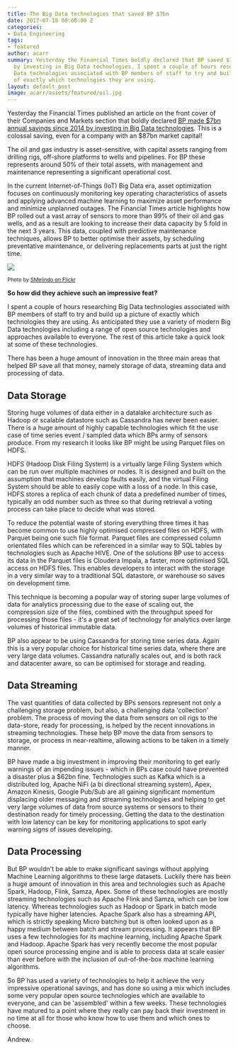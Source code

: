 ```yaml
---
title: The Big Data technologies that saved BP $7bn
date: 2017-07-18 00:00:00 Z
categories:
- Data Engineering
tags:
- featured
author: acarr
summary: Yesterday the Financial Times boldly declared that BP saved $7bn since 2014
  by investing in Big Data technologies. I spent a couple of hours researching Big
  Data technologies associated with BP members of staff to try and build up a picture
  of exactly which technologies they are using.
layout: default_post
image: acarr/assets/featured/oil.jpg
---
```


Yesterday the Financial Times published an article on the front cover of their Companies and Markets section that boldly declared [BP made $7bn annual savings since 2014 by investing in Big Data technologies](https://www.ft.com/content/16261952-6a28-11e7-bfeb-33fe0c5b7eaa). This is a colossal saving, even for a company with an $87bn market capital!

The oil and gas industry is asset-sensitive, with capital assets ranging from drilling rigs, off-shore platforms to wells and pipelines. For BP these represents around 50% of their total assets, with management and maintenance representing a significant operational cost.

In the current Internet-of-Things (IoT) Big Data era, asset optimization focuses on continuously monitoring key operating characteristics of assets and applying advanced machine learning to maximize asset performance and minimize unplanned outages. The Financial Times article highlights how BP rolled out a vast array of sensors to more than 99% of their oil and gas wells, and as a result are looking to increase their data capacity by 5 fold in the next 3 years. This data, coupled with predictive maintenance techniques, allows BP to better optimise their assets, by scheduling preventative maintenance, or delivering replacements parts at just the right time.

<img src="{{ site.baseurl }}/acarr/assets/oil.jpg" />

<small>Photo by [SMelindo on Flickr](https://www.flickr.com/photos/melindo/8206088016/in/photolist-dv9m59-SM4Z5k-98G8NB-cMkkPJ-6q5MDF-2vJWPo-QQbgYz-cj2RnA-5zmEbT-3iEE3D-cXGJ5m-QGAKC3-4zs6A7-oNA4R-9YTrqE-5PuWw1-iffL2-Ui99Ze-7ZfGXv-7ZfBed-7ZfGjN-7ZfFuF-4zdrKN-cj3bc7-6ZQvDd-6HpMDu-fQhgWR-aWruST-8fuK6L-iwkGaE-9sQtyZ-pyhUb-SM4Z6c-iffdZ-9YQvJa-71Pb5L-9YTqkU-9YQnp6-6ZQwF9-8xU1KP-6F4AwJ-ei9gGX-qiDChF-4d7qJq-71Karr-54ErBN-nCMq2e-54AdyT-8mAkSb-6k5mMT)</small>

**So how did they achieve such an impressive feat?**

I spent a couple of hours researching Big Data technologies associated with BP members of staff to try and build up a picture of exactly which technologies they are using. As anticipated they use a variety of modern Big Data technologies including a range of open source technologies and approaches available to everyone. The rest of this article take a quick look at some of these technologies.

There has been a huge amount of innovation in the three main areas that helped BP save all that money, namely storage of data, streaming data and processing of data.

## Data Storage

Storing huge volumes of data either in a datalake architecture such as Hadoop or scalable datastore such as Cassandra has never been easier. There is a huge amount of highly capable technologies which fit the use case of time series event / sampled data which BPs army of sensors produce. From my research it looks like BP might be using Parquet files on HDFS.

HDFS (Hadoop Disk Filing System) is a virtually large Filing System which can be run over multiple machines or nodes. It is designed and built on the assumption that machines develop faults easily, and the virtual Filing System should be able to easily cope with a loss of a node. In this case, HDFS stores a replica of each chunk of data a predefined number of times, typically an odd number such as three so that during retrieval a voting process can take place to decide what was stored.

To reduce the potential waste of storing everything three times it has become common to use highly optimised compressed files on HDFS, with Parquet being one such file format. Parquet files are compressed column orientated files which can be referenced in a similar way to SQL tables by technologies such as Apache HIVE. One of the solutions BP use to access its data in the Parquet files is Cloudera Impala, a faster, more optimised SQL access on HDFS files. This enables developers to interact with the storage in a very similar way to a traditional SQL datastore, or warehouse so saves on development time.

This technique is becoming a popular way of storing super large volumes of data for analytics processing due to the ease of scaling out, the compression size of the files, combined with the throughput speed for processing those files - it's a great set of technology for analytics over large volumes of historical immutable data.

BP also appear to be using Cassandra for storing time series data. Again this is a very popular choice for historical time series data, where there are very large data volumes. Cassandra naturally scales out, and is both rack and datacenter aware, so can be optimised for storage and reading.

## Data Streaming

The vast quantities of data collected by BPs sensors represent not only a challenging storage problem, but also, a challenging data 'collection' problem. The process of moving the data from sensors on oil rigs to the data-store, ready for processing, is helped by the recent innovations in streaming technologies. These help BP move the data from sensors to storage, or process in near-realtime, allowing actions to be taken in a timely manner.

BP have made a big investment in improving their monitoring to get early warnings of an impending issues - which in BPs case could have prevented a disaster plus a $62bn fine. Technologies such as Kafka which is a distributed log, Apache NiFi (a bi directional streaming system), Apex, Amazon Kinesis, Google Pub/Sub are all gaining significant momentum displacing older messaging and streaming technologies and helping to get very large volumes of data from source systems or sensors to their destination ready for timely processing. Getting the data to the destination with low latency can be key for monitoring applications to spot early warning signs of issues developing.

## Data Processing

But BP wouldn't be able to make significant savings without applying Machine Learning algorithms to these large datasets. Luckily there has been a huge amount of innovation in this area and technologies such as Apache Spark, Hadoop, Flink, Samza, Apex. Some of these technologies are mostly streaming technologies such as Apache Flink and Samza, which can be low latency. Whereas technologies such as Hadoop or Spark in batch mode typically have higher latencies. Apache Spark also has a streaming API, which is strictly speaking Micro batching but is often looked upon as a happy medium between batch and stream processing. It appears that BP uses a few technologies for its machine learning, including Apache Spark and Hadoop. Apache Spark has very recently become the most popular open source processing engine and is able to process data at scale easier than ever before with the inclusion of out-of-the-box machine learning algorithms.

So BP has used a variety of technologies to help it achieve the very impressive operational savings, and has done so using a mix which includes some very popular open source technologies which are available to everyone, and can be 'assembled' within a few weeks. These technologies have matured to a point where they really can pay back their investment in no time at all for those who know how to use them and which ones to choose.

Andrew.
